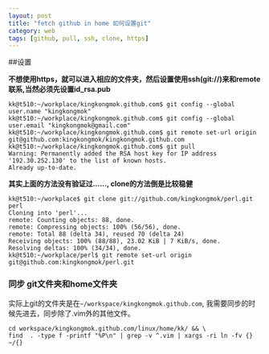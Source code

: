 ```yaml
---
layout: post
title: "fetch github in home 如何设置git"
category: web
tags: [github, pull, ssh, clone, https]
---
```


##设置

**不想使用https，就可以进入相应的文件夹，然后设置使用ssh(git://)来和remote联系,当然必须先设置id_rsa.pub**

```
kk@t510:~/workplace/kingkongmok.github.com$ git config --global user.name "kingkongmok"
kk@t510:~/workplace/kingkongmok.github.com$ git config --global user.email "kingkongmok@gmail.com"
kk@t510:~/workplace/kingkongmok.github.com$ git remote set-url origin git@github.com:kingkongmok/kingkongmok.github.com 
kk@t510:~/workplace/kingkongmok.github.com$ git pull
Warning: Permanently added the RSA host key for IP address '192.30.252.130' to the list of known hosts.
Already up-to-date.
```

**其实上面的方法没有验证过……, clone的方法倒是比较稳健**

```
kk@t510:~/workplace$ git clone git://github.com/kingkongmok/perl.git perl
Cloning into 'perl'...
remote: Counting objects: 88, done.
remote: Compressing objects: 100% (56/56), done.
remote: Total 88 (delta 34), reused 70 (delta 24)
Receiving objects: 100% (88/88), 23.02 KiB | 7 KiB/s, done.
Resolving deltas: 100% (34/34), done.
kk@t510:~/workplace/perl$ git remote set-url origin git@github.com:kingkongmok/perl.git
```

###  同步 git文件夹和home文件夹

实际上git的文件夹是在```~/workspace/kingkongmok.github.com```, 我需要同步的时候先进去，同步除了.vim外的其他文件。

```
cd workspace/kingkongmok.github.com/linux/home/kk/ && \
find  . -type f -printf "%P\n" | grep -v ^.vim | xargs -ri ln -fv {} ~/{}
```


